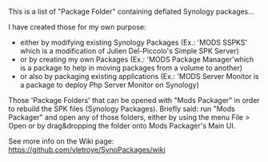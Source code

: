 This is a list of "Package Folder" containing deflated Synology packages... 

I have created those for my own purpose:
- either by modifying existing Synology Packages (Ex.: 'MODS SSPKS' which is a modification of Julien Del-Piccolo's Simple SPK Server)
- or by creating my own Packages (Ex.: 'MODS Package Manager'which is a package to help in moving packages from a volume to another)
- or also by packaging existing applications (Ex.: 'MODS Server Monitor is a package to deploy Php Server Monitor on Synology)

Those 'Package Folders' that can be opened with "Mods Packager" in order to rebuild the SPK files (Synology Packages). Briefly said: run "Mods Packager" and open any of those folders, either by using the menu File > Open or by drag&dropping the folder onto Mods Packager's Main UI.

See more info on the Wiki page: https://github.com/vletroye/SynoPackages/wiki
